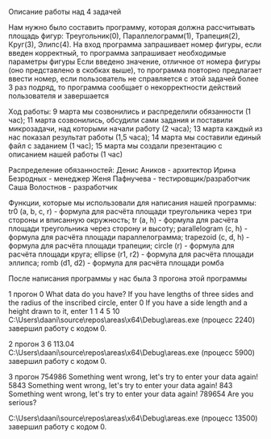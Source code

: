 Описание работы над 4 задачей

Нам нужно было составить программу, которая должна рассчитывать площадь фигур: Треугольник(0), Параллелограмм(1), Трапеция(2), Круг(3), Элипс(4). На вход программа запрашивает номер фигуры, если введен корректный, то программа запрашивает необходимые параметры фигуры
Если введено значение, отличное от номера фигуры (оно представлено в скобках выше), то программа повторно предлагает ввести номер, если пользователь не справляется с этой задачей более 3 раз подряд, то программа сообщает о некорректности действий пользователя и завершается

Ход работы:
9 марта мы созвонились и распределили обязанности (1 час);
11 марта созвонились, обсудили сами задания и поставили микрозадачи, над которыми начали работу (2 часа);
13 марта каждый из нас показал результат работы (1,5 часа);
14 марта мы составили единый файл с заданием (1 час);
15 марта мы создали презентацию с описанием нашей работы (1 час)

Распределение обязанностей:
Денис Аников - архитектор
Ирина Безродных - менеджер
Женя Пафнучева - тестировщик/разработчик
Саша Волостнов - разработчик

Функции, которые мы использовали для написания нашей программы:
tr0 (a, b, c, r) - формула для  расчёта площади треугольника через три стороны и вписанную окружность;
tr (a, h) - формула для  расчёта площади треугольника через сторону и высоту;
parallelogram (c, h) - формула для  расчёта площади параллелограмма;
trapezoid (c, d, h) - формула для  расчёта площади трапеции;
circle (r) - формула для  расчёта площади круга;
ellipse (r1, r2) - формула для  расчёта площади эллипса;
romb (d1, d2) - формула для  расчёта площади ромба

После написания программы у нас была 3 прогона этой программы

1 прогон
0
What data do you have?
If you have lengths of three sides and the radius of the inscribed circle, enter 0
If you have a side length and a height drawn to it, enter 1
1
4 5
10
C:\Users\daani\source\repos\areas\x64\Debug\areas.exe (процесс 2240) завершил работу с кодом 0.

2 прогон
3
6
113.04
C:\Users\daani\source\repos\areas\x64\Debug\areas.exe (процесс 5900) завершил работу с кодом 0.

3 прогон
754986
Something went wrong, let's try to enter your data again!
5843
Something went wrong, let's try to enter your data again!
843
Something went wrong, let's try to enter your data again!
789654
Are you serious?

C:\Users\daani\source\repos\areas\x64\Debug\areas.exe (процесс 13500) завершил работу с кодом 0.
